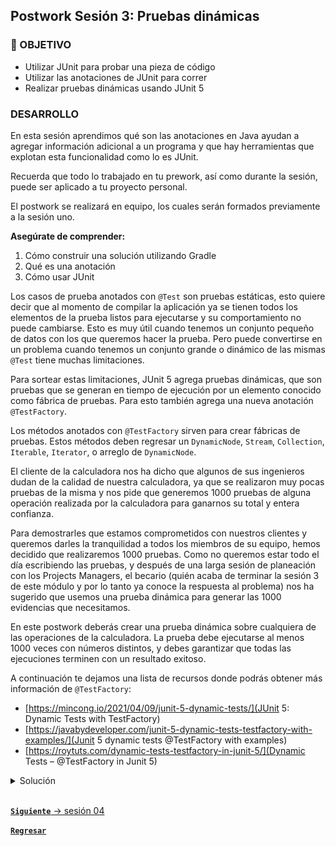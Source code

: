 ## Postwork Sesión 3: Pruebas dinámicas

### 🎯 OBJETIVO

- Utilizar JUnit para probar una pieza de código
- Utilizar las anotaciones de JUnit para correr
- Realizar pruebas dinámicas usando JUnit 5

### DESARROLLO

En esta sesión aprendimos qué son las anotaciones en Java ayudan a agregar información adicional a un programa y que hay herramientas que explotan esta funcionalidad como lo es JUnit.

Recuerda que todo lo trabajado en tu prework, así como durante la sesión, puede ser aplicado a tu proyecto personal. 

El postwork se realizará en equipo, los cuales serán formados previamente a la sesión uno.

**Asegúrate de comprender:**

1. Cómo construir una solución utilizando Gradle
2. Qué es una anotación
3. Cómo usar JUnit

Los casos de prueba anotados con `@Test` son pruebas estáticas, esto quiere decir que al momento de compilar la aplicación ya se tienen todos los elementos de la prueba listos para ejecutarse y su comportamiento no puede cambiarse. Esto es muy útil cuando tenemos un conjunto pequeño de datos con los que queremos hacer la prueba. Pero puede convertirse en un problema cuando tenemos un conjunto grande o dinámico de las mismas `@Test` tiene muchas limitaciones. 

Para sortear estas limitaciones, JUnit 5 agrega pruebas dinámicas, que son pruebas que se generan en tiempo de ejecución por un elemento conocido como fábrica de pruebas. Para esto también agrega una nueva anotación `@TestFactory`. 

Los métodos anotados con `@TestFactory` sirven para crear fábricas de pruebas. Estos métodos deben regresar un `DynamicNode`, `Stream`, `Collection`, `Iterable`, `Iterator`, o arreglo de `DynamicNode`.

El cliente de la calculadora nos ha dicho que algunos de sus ingenieros dudan de la calidad de nuestra calculadora, ya que se realizaron muy pocas pruebas de la misma y nos pide que generemos 1000 pruebas de alguna operación realizada por la calculadora para ganarnos su total y entera confianza. 

Para demostrarles que estamos comprometidos con nuestros clientes y queremos darles la tranquilidad a todos los miembros de su equipo, hemos decidido que realizaremos 1000 pruebas. Como no queremos estar todo el día escribiendo las pruebas, y después de una larga sesión de planeación con los Projects Managers, el becario (quién acaba de terminar la sesión 3 de este módulo y por lo tanto ya conoce la respuesta al problema) nos ha sugerido que usemos una prueba dinámica para generar las 1000 evidencias que necesitamos.

En este postwork deberás crear una prueba dinámica sobre cualquiera de las operaciones de la calculadora. La prueba debe ejecutarse al menos 1000 veces con números distintos, y debes garantizar que todas las ejecuciones terminen con un resultado exitoso.

A continuación te dejamos una lista de recursos donde podrás obtener más información de `@TestFactory`:
- [https://mincong.io/2021/04/09/junit-5-dynamic-tests/](JUnit 5: Dynamic Tests with TestFactory)
- [https://javabydeveloper.com/junit-5-dynamic-tests-testfactory-with-examples/](Junit 5 dynamic tests @TestFactory with examples)
- [https://roytuts.com/dynamic-tests-testfactory-in-junit-5/](Dynamic Tests – @TestFactory in Junit 5)


<details>
  <summary>Solución</summary>

  Comenzamos escribiendo la clase que contiene contendrá el método que servirá como fábrica de pruebas:

  ```java
  class CalculadoraTest {


  }
  ```

  De todas las opciones que podemos usar como tipo de retorno para `@TestFactory` los dos más fáciles de usar son los que regresan un `Stream` o un `Collection`. En este caso usaremos la primera opción y haremos que el método regrese un `Stream` de objetos de tipo `DynamicTest`. También inicializaremos el objeto calculadora que usaremos para la comprobación.

  ```java
  class CalculadoraTest {

    @TestFactory
    Stream<DynamicTest> dynamicTestsFromStreamInJava8() {
        Calculadora calculadora = new Calculadora();
    }
  }
  
  ```

  Lo siguiente que haremos es definir dos conjuntos de datos. El primero contiene los valores de entrada que le daremos a la calculadora. En este caso serán los números del 0 al 9999, con esto generaremos nuestras 1000 pruebas. El segundo conjunto de datos contiene los valores que estamos esperando como respuesta. Para no complicar mucho el código lo que haremos será multiplicar cada valor por 2. Eso quiere decir que probaremos que al multiplicar 0 * 2 obtenemos como resultado 0; al multiplicar 1 * 2 obtendremos como resultado 2; al multiplicar 1 * 3 obtendremos como resultado 6; y así sucesivamente. 

  ```java
  
class CalculadoraTest {

    @TestFactory
    Stream<DynamicTest> dynamicTestsFromStreamInJava8() {

        Calculadora calculadora = new Calculadora();
        List<Integer> entradas = IntStream.range(0, 1000).boxed().collect(Collectors.toList());
        List<Integer> resultados = IntStream.range(0, 1000).map(n -> n * 2).boxed().collect(Collectors.toList());
  
    }
}  
  
  ```

Por último creamos el `Stream` con el código dinámico de la prueba. Este tomará cada uno de los valores del primer conjunto de datos, `entradas`, aplicará la operación de multiplicación * 2 y verificará que el resultado obtenido corresponde al valor esperado en `resultados`:


  ```java
class CalculadoraTest {

    @TestFactory
    Stream<DynamicTest> dynamicTestsFromStreamInJava8() {

        Calculadora calculadora = new Calculadora();
        List<Integer> entradas = IntStream.range(0, 1000).boxed().collect(Collectors.toList());
        List<Integer> resultados = IntStream.range(0, 1000).map(n -> n * 2).boxed().collect(Collectors.toList());
        
        return entradas.stream()
                .map(numero -> DynamicTest.dynamicTest("multiplicando: " + numero,
                        () -> {
                            assertEquals(calculadora.multiplica(numero, 2), resultados.get(numero));
                        }));
    }
}
  ```

Al ejecutar la prueba debes obtener un resultado exitoso y un mensaje indicando que se han ejecutado las 1000 pruebas. 

![imagen](img/img_01.png)

</details>

<br>

[**`Siguiente`** -> sesión 04](../../Sesion-04/)

[**`Regresar`**](../)
